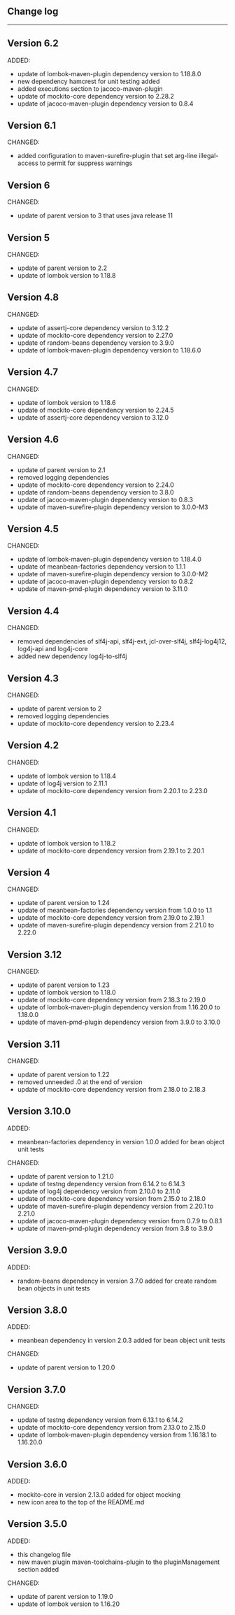 ## Change log
----------------------

Version 6.2
-------------

ADDED:

- update of lombok-maven-plugin dependency version to 1.18.8.0
- new dependency hamcrest for unit testing added
- added executions section to jacoco-maven-plugin
- update of mockito-core dependency version to 2.28.2
- update of jacoco-maven-plugin dependency version to 0.8.4

Version 6.1
-------------

CHANGED:

- added configuration to maven-surefire-plugin that set arg-line illegal-access to permit for suppress warnings

Version 6
-------------

CHANGED:

- update of parent version to 3 that uses java release 11

Version 5
-------------

CHANGED:

- update of parent version to 2.2
- update of lombok version to 1.18.8

Version 4.8
-------------

CHANGED:

- update of assertj-core dependency version to 3.12.2
- update of mockito-core dependency version to 2.27.0
- update of random-beans dependency version to 3.9.0
- update of lombok-maven-plugin dependency version to 1.18.6.0

Version 4.7
-------------

CHANGED:

- update of lombok version to 1.18.6
- update of mockito-core dependency version to 2.24.5
- update of assertj-core dependency version to 3.12.0

Version 4.6
-------------

CHANGED:

- update of parent version to 2.1
- removed logging dependencies
- update of mockito-core dependency version to 2.24.0
- update of random-beans dependency version to 3.8.0
- update of jacoco-maven-plugin dependency version to 0.8.3
- update of maven-surefire-plugin dependency version to 3.0.0-M3

Version 4.5
-------------

CHANGED:

- update of lombok-maven-plugin dependency version to 1.18.4.0
- update of meanbean-factories dependency version to 1.1.1
- update of maven-surefire-plugin dependency version to 3.0.0-M2
- update of jacoco-maven-plugin dependency version to 0.8.2
- update of maven-pmd-plugin dependency version to 3.11.0

Version 4.4
-------------

CHANGED:

- removed dependencies of slf4j-api, slf4j-ext, jcl-over-slf4j, slf4j-log4j12, log4j-api and log4j-core
- added new dependency log4j-to-slf4j

Version 4.3
-------------

CHANGED:

- update of parent version to 2
- removed logging dependencies 
- update of mockito-core dependency version to 2.23.4

Version 4.2
-------------

CHANGED:

- update of lombok version to 1.18.4
- update of log4j version to 2.11.1
- update of mockito-core dependency version from 2.20.1 to 2.23.0

Version 4.1
-------------

CHANGED:

- update of lombok version to 1.18.2
- update of mockito-core dependency version from 2.19.1 to 2.20.1

Version 4
-------------

CHANGED:

- update of parent version to 1.24
- update of meanbean-factories dependency version from 1.0.0 to 1.1
- update of mockito-core dependency version from 2.19.0 to 2.19.1
- update of maven-surefire-plugin dependency version from 2.21.0 to 2.22.0

Version 3.12
-------------

CHANGED:

- update of parent version to 1.23
- update of lombok version to 1.18.0
- update of mockito-core dependency version from 2.18.3 to 2.19.0
- update of lombok-maven-plugin dependency version from 1.16.20.0 to 1.18.0.0
- update of maven-pmd-plugin dependency version from 3.9.0 to 3.10.0

Version 3.11
-------------

CHANGED:

- update of parent version to 1.22
- removed unneeded .0 at the end of version
- update of mockito-core dependency version from 2.18.0 to 2.18.3


Version 3.10.0
-------------

ADDED:

- meanbean-factories dependency in version 1.0.0 added for bean object unit tests 

CHANGED:

- update of parent version to 1.21.0
- update of testng dependency version from 6.14.2 to 6.14.3
- update of log4j dependency version from 2.10.0 to 2.11.0
- update of mockito-core dependency version from 2.15.0 to 2.18.0
- update of maven-surefire-plugin dependency version from 2.20.1 to 2.21.0
- update of jacoco-maven-plugin dependency version from 0.7.9 to 0.8.1
- update of maven-pmd-plugin dependency version from 3.8 to 3.9.0

Version 3.9.0
-------------

ADDED:

- random-beans dependency in version 3.7.0 added for create random bean objects in unit tests

Version 3.8.0
-------------

ADDED:

- meanbean dependency in version 2.0.3 added for bean object unit tests 

CHANGED:

- update of parent version to 1.20.0

Version 3.7.0
-------------

CHANGED:

- update of testng dependency version from 6.13.1 to 6.14.2
- update of mockito-core dependency version from 2.13.0 to 2.15.0
- update of lombok-maven-plugin dependency version from 1.16.18.1 to 1.16.20.0

Version 3.6.0
-------------

ADDED:

- mockito-core in version 2.13.0 added for object mocking 
- new icon area to the top of the README.md

Version 3.5.0
-------------

ADDED:
 
- this changelog file
- new maven plugin maven-toolchains-plugin to the pluginManagement section added

CHANGED:

- update of parent version to 1.19.0
- update of lombok version to 1.16.20
